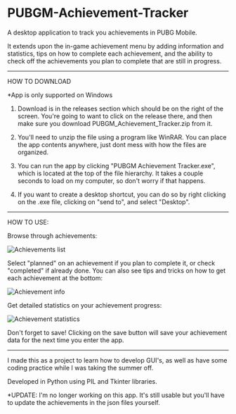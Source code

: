 # PUBGM-Achievement-Tracker

A desktop application to track you achievements in PUBG Mobile.

It extends upon the in-game achievement menu by adding information and statistics, tips on how to complete
each achievement, and the ability to check off the achievements you plan to complete that are still in progress.

-----------------------------------------------------------------------------------------------------------------------

HOW TO DOWNLOAD

\*App is only supported on Windows

1. Download is in the releases section which should be on the right of the screen. You're going to want to click on the 
release there, and then make sure you download PUBGM_Achievement_Tracker.zip from it.

2. You'll need to unzip the file using a program like WinRAR. You can place the app contents anywhere, just dont mess 
with how the files are organized.

3. You can run the app by clicking "PUBGM Achievement Tracker.exe", which is located at the top of the file hierarchy.
It takes a couple seconds to load on my computer, so don't worry if that happens.

4. If you want to create a desktop shortcut, you can do so by right clicking on the .exe file, clicking on "send to",
and select "Desktop".

-----------------------------------------------------------------------------------------------------------------------

HOW TO USE:

Browse through achievements:

![Achievements list](https://i.imgur.com/5vDlvG3.png)

Select "planned" on an achievement if you plan to complete it, or check "completed" if already done. 
You can also see tips and tricks on how to get each achievement at the bottom:

![Achievement info](https://i.imgur.com/cXsHohQ.png)

Get detailed statistics on your achievement progress:

![Achievement statistics](https://i.imgur.com/u9U7cfY.png)

Don't forget to save! Clicking on the save button will save your achievement data for the next time you enter the app.

-----------------------------------------------------------------------------------------------------------------------

I made this as a project to learn how to develop GUI's, as well as have some coding practice
while I was taking the summer off.

Developed in Python using PIL and Tkinter libraries.

\*UPDATE: I'm no longer working on this app. It's still usable but you'll have to update the achievements in the json files yourself.
